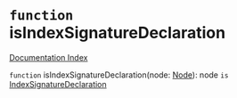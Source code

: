 # `function` isIndexSignatureDeclaration

[Documentation Index](../README.md)

`function` isIndexSignatureDeclaration(node: [Node](../private.interface.Node/README.md)): node `is` [IndexSignatureDeclaration](../private.interface.IndexSignatureDeclaration/README.md)